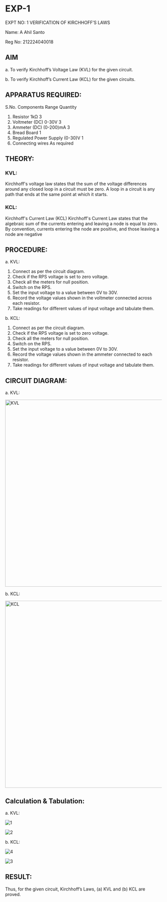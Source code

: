 # EXP-1
EXPT NO: 1	VERIFICATION OF KIRCHHOFF’S LAWS

Name: A Ahil Santo

Reg No: 212224040018

## AIM
a.   To verify Kirchhoff’s Voltage Law (KVL) for the given circuit. 

b.   To verify Kirchhoff’s Current Law (KCL) for the given circuits.

## APPARATUS REQUIRED:

S.No.	Components	Range	Quantity

1. Resistor	1kΩ	3
2. Voltmeter (DC)	0-30V	3
3. Ammeter (DC)	(0-200)mA	3
4. Bread Board		1
5. Regulated Power Supply	(0-30)V	1
6. Connecting wires		As required


## THEORY:

### KVL:
Kirchhoff's voltage law states that the sum of the voltage differences around any closed loop in a circuit must be zero. A loop in a circuit is any path that ends at the same point at which it starts.

### KCL:
Kirchhoff's Current Law (KCL) Kirchhoff's Current Law states that the algebraic sum of the currents entering and leaving a node is equal to zero. By convention, currents entering the node are positive, and those leaving a node are negative



## PROCEDURE:
a.   KVL:
1.   Connect as per the circuit diagram.
2.   Check if the RPS voltage is set to zero voltage.
3.   Check all the meters for null position.
4.   Switch on the RPS.
5.   Set the input voltage to a value between 0V to 30V.
6.   Record the voltage values shown in the voltmeter connected across each resistor.
7.   Take readings for different values of input voltage and tabulate them.


b.  KCL:
1.   Connect as per the circuit diagram.
2.   Check if the RPS voltage is set to zero voltage.
3.   Check all the meters for null position.
4.   Switch on the RPS.
5.   Set the input voltage to a value between 0V to 30V.
6.   Record the voltage values shown in the ammeter connected to each resistor.
7.   Take readings for different values of input voltage and tabulate them. 
## CIRCUIT DIAGRAM:
a.   KVL:
 
<img width="1050" height="600" alt="KVL" src="https://github.com/user-attachments/assets/070a8443-8bf1-4898-8b1c-66cd11fdee7d" />


b.  KCL:
 
<img width="1015" height="600" alt="KCL" src="https://github.com/user-attachments/assets/eb9a68d2-6ff5-421a-83b4-219215013289" />

## Calculation & Tabulation:

a.   KVL:

![1](https://github.com/user-attachments/assets/62001b0e-6624-46a2-a743-889691b7e49a)

![2](https://github.com/user-attachments/assets/2a021c29-8541-445a-896f-42db0c47673f)

b.  KCL:

![4](https://github.com/user-attachments/assets/5e8ca13b-e657-403f-aafe-78970101ed0f)

![3](https://github.com/user-attachments/assets/bbded126-6737-4f68-9e62-bf68d4daaf16)

## RESULT:

Thus, for the given circuit, Kirchhoff’s Laws, (a) KVL and (b) KCL are proved.
